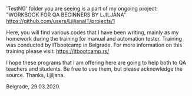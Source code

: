 'TestNG' folder you are seeing is a part of my ongoing project:
"WORKBOOK FOR QA BEGINNERS BY LJILJANA"
https://github.com/users/LjiljanaIT/projects/1

Here, you will find various codes that I have been writing, mainly as my homework during the training for manual and automation tester.
Training was conducted by ITbootcamp in Belgrade. For more information on this training please visit: https://itbootcamp.rs/

I hope these programs that I am offering here are going to help both to QA teachers and students.
Be free to use them, but please acknowledge the source.
Thanks,
Ljiljana.

Belgrade, 29.03.2020.


